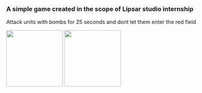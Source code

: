 ### A simple game created in the scope of Lipsar studio internship

Attack units with bombs for 25 seconds and dont let them enter the red field

<p float="left">
<img width="150"  src="https://user-images.githubusercontent.com/69918609/120075285-569bf700-c0a9-11eb-8432-1e54d096c692.png"/>
<img width="150"  src="https://user-images.githubusercontent.com/69918609/120075422-da55e380-c0a9-11eb-994a-ca7c19b0d56a.png"/>
<p/>

